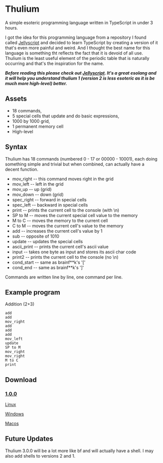 # Thulium
 A simple esoteric programming language written in TypeScript in under 3 hours.

 I got the idea for this programming language from a repository I found called [Jellyscript](https://github.com/nguyenphuminh/Jellyscript) and decided to learn TypeScript by creating a version of it that's even more painful and weird. And I thought the best name for this language is something tht reflects the fact that it is devoid of all use. Thulium is the least useful element of the periodic table that is naturally occurring and that's the inspiration for the name.

 _**Before reading this please check out [Jellyscript](https://github.com/nguyenphuminh/Jellyscript). It's a great esolang and it will help you understand thulium 1 (version 2 is less esoteric as it is be much more high-level) better.**_

## Assets
 - 18 commands,
 - 5 special cells that update and do basic expressions,
 - 1000 by 1000 grid,
 - 1 permanent memory cell
 - High-level

## Syntax
 Thulium has 18 commands (numbered 0 - 17 or 00000 - 10001), each doing something simple and trivial but when combined, can actually have a decent function.

 - mov_right -- this command moves right in the grid
 - mov_left -- left in the grid
 - mov_up -- up (grid)
 - mov_down -- down (grid)
 - spec_right -- forward in special cells
 - spec_left -- backward in special cells
 - print -- prints the current cell to the console (with \n)
 - SP to M -- moves the current special cell value to the memory
 - M to C -- moves the memory to the current cell
 - C to M -- moves the current cell's value to the memory
 - add -- increases the current cell's value by 1
 - sub -- opposite of 1010
 - update -- updates the special cells
 - ascii_print -- prints the current cell's ascii value
 - input -- takes one byte as input and stores its ascii char code
 - print2 -- prints the current cell to the console (no \n)
 - cond_start -- same as brainf**k's '['
 - cond_end -- same as brainf**k's ']'

 Commands are written line by line, one command per line.

## Example program

 Addition (2+3)

    add
    add
    mov_right
    add
    add
    add
    mov_left
    update
    SP to M
    mov_right
    mov_right
    M to C
    print

## Download

### [1.0.0](https://github.com/JavaCode7/Thulium/tree/v1.0.0)

 [Linux](https://github.com/JavaCode7/Thulium/releases/download/v1.0.0/thulium-linux)

 [Windows](https://github.com/JavaCode7/Thulium/releases/download/v1.0.0/thulium-win.exe)

 [Macos](https://github.com/JavaCode7/Thulium/releases/download/v1.0.0/thulium-macos)

## Future Updates

 Thulium 3.0.0 will be a lot more like bf and will actually have a shell. I may also add shells to versions 2 and 1.